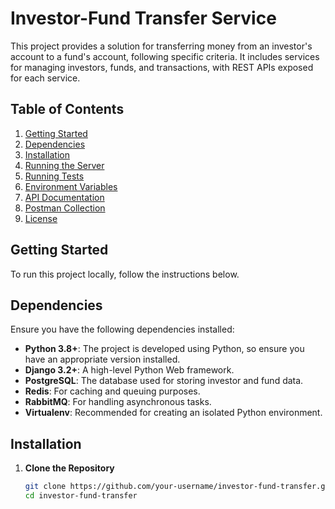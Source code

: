 # Investor-Fund Transfer Service

This project provides a solution for transferring money from an investor's account to a fund's account, following specific criteria. It includes services for managing investors, funds, and transactions, with REST APIs exposed for each service.

## Table of Contents

1. [Getting Started](#getting-started)
2. [Dependencies](#dependencies)
3. [Installation](#installation)
4. [Running the Server](#running-the-server)
5. [Running Tests](#running-tests)
6. [Environment Variables](#environment-variables)
7. [API Documentation](#api-documentation)
8. [Postman Collection](#postman-collection)
9. [License](#license)

## Getting Started

To run this project locally, follow the instructions below.

## Dependencies

Ensure you have the following dependencies installed:

- **Python 3.8+**: The project is developed using Python, so ensure you have an appropriate version installed.
- **Django 3.2+**: A high-level Python Web framework.
- **PostgreSQL**: The database used for storing investor and fund data.
- **Redis**: For caching and queuing purposes.
- **RabbitMQ**: For handling asynchronous tasks.
- **Virtualenv**: Recommended for creating an isolated Python environment.

## Installation

1. **Clone the Repository**

   ```bash
   git clone https://github.com/your-username/investor-fund-transfer.git
   cd investor-fund-transfer
